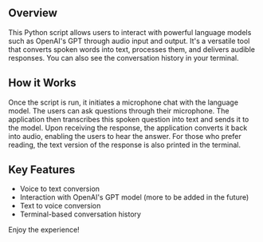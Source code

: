 ## Overview
This Python script allows users to interact with powerful language models such as OpenAI's GPT 
through audio input and output. It's a versatile tool that converts spoken words into text,
processes them, and delivers audible responses. You can also see the conversation history 
in your terminal. 

## How it Works
Once the script is run, it initiates a microphone chat with the language model.
The users can ask questions through their microphone. The application then
transcribes this spoken question into text and sends it to the model. Upon
receiving the response, the application converts it back into audio, enabling
the users to hear the answer. For those who prefer reading, the text version of
the response is also printed in the terminal.

## Key Features
- Voice to text conversion
- Interaction with OpenAI's GPT model (more to be added in the future)
- Text to voice conversion
- Terminal-based conversation history


Enjoy the experience!

